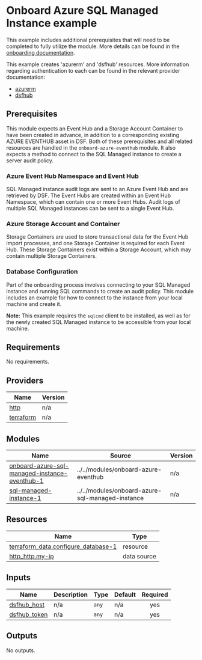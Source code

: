 # Onboard Azure SQL Managed Instance example
This example includes additional prerequisites that will need to be completed to fully utilize the module. More details can be found in the [onboarding documentation](https://docs.imperva.com/bundle/onboarding-databases-to-sonar-reference-guide/page/Azure-SQL-Managed-Instance-Onboarding-Steps_48367362.html).

This example creates 'azurerm' and 'dsfhub' resources. More information regarding authentication to each can be found in the relevant provider documentation:
- [azurerm](https://registry.terraform.io/providers/hashicorp/azurerm/latest/docs)
- [dsfhub](https://registry.terraform.io/providers/imperva/dsfhub/latest/docs)

## Prerequisites
This module expects an Event Hub and a Storage Account Container to have been created in advance, in addition to a corresponding existing AZURE EVENTHUB asset in DSF. Both of these prerequisites and all related resources are handled in the ``onboard-azure-eventhub`` module. It also expects a method to connect to the SQL Managed instance to create a server audit policy.

### Azure Event Hub Namespace and Event Hub
SQL Managed instance audit logs are sent to an Azure Event Hub and are retrieved by DSF. The Event Hubs are created within an Event Hub Namespace, which can contain one or more Event Hubs. Audit logs of multiple SQL Managed instances can be sent to a single Event Hub. 

### Azure Storage Account and Container
Storage Containers are used to store transactional data for the Event Hub import processes, and one Storage Container is required for each Event Hub. These Storage Containers exist within a Storage Account, which may contain multiple Storage Containers.

### Database Configuration
Part of the onboarding process involves connecting to your SQL Managed instance and running SQL commands to create an audit policy. This module includes an example for how to connect to the instance from your local machine and create it. 

**Note:** This example requires the ``sqlcmd`` client to be installed, as well as for the newly created SQL Managed instance to be accessible from your local machine. 

<!-- BEGIN_TF_DOCS -->
## Requirements

No requirements.

## Providers

| Name | Version |
|------|---------|
| <a name="provider_http"></a> [http](#provider\_http) | n/a |
| <a name="provider_terraform"></a> [terraform](#provider\_terraform) | n/a |

## Modules

| Name | Source | Version |
|------|--------|---------|
| <a name="module_onboard-azure-sql-managed-instance-eventhub-1"></a> [onboard-azure-sql-managed-instance-eventhub-1](#module\_onboard-azure-sql-managed-instance-eventhub-1) | ../../modules/onboard-azure-eventhub | n/a |
| <a name="module_sql-managed-instance-1"></a> [sql-managed-instance-1](#module\_sql-managed-instance-1) | ../../modules/onboard-azure-sql-managed-instance | n/a |

## Resources

| Name | Type |
|------|------|
| [terraform_data.configure_database-1](https://registry.terraform.io/providers/hashicorp/terraform/latest/docs/resources/data) | resource |
| [http_http.my-ip](https://registry.terraform.io/providers/hashicorp/http/latest/docs/data-sources/http) | data source |

## Inputs

| Name | Description | Type | Default | Required |
|------|-------------|------|---------|:--------:|
| <a name="input_dsfhub_host"></a> [dsfhub\_host](#input\_dsfhub\_host) | n/a | `any` | n/a | yes |
| <a name="input_dsfhub_token"></a> [dsfhub\_token](#input\_dsfhub\_token) | n/a | `any` | n/a | yes |

## Outputs

No outputs.
<!-- END_TF_DOCS -->
